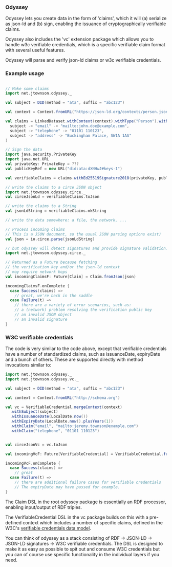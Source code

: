 ### Odyssey

Odyssey lets you create data in the form of 'claims',
which it will (a) serialize as json-ld and (b) sign,
enabling the issuance of cryptographically verifiable
claims.

Odyssey also includes the 'vc' extension package which
allows you to handle w3c verifiable credentials, which
is a specific verifiable claim format with several
useful features.

Odyssey will parse and verify json-ld claims or w3c verifiable
credentials.

### Example usage
```scala

// Make some claims
import net.jtownson.odyssey._

val subject = DID(method = "ata", suffix = "abc123")

val context = Context.fromURL("https://json-ld.org/contexts/person.jsonld")

val claims = LinkedDataset.withContext(context).withType("Person").withClaims(
  subject -> "email" -> "mailto:john.doe@example.com",
  subject -> "telephone" -> "01101 110123",
  subject -> "address" -> "Buckingham Palace, SW1A 1AA"
)

// Sign the data
import java.security.PrivateKey
import java.net.URL
val privateKey: PrivateKey = ???
val publicKeyRef = new URL("did:ata:dXNHwJ#keys-1")

val verifiableClaims = claims.withEd25519Signature2018(privateKey, publicKeyRef)

// write the claims to a circe JSON object
import net.jtownson.odyssey.circe._
val circeJsonLd = verifiableClaims.toJson

// write the claims to a String
val jsonLdString = verifiableClaims.mkString

// write the data somewhere: a file, the network, ...

// Process incoming claims
// This is a JSON document, so the usual JSON parsing options exist)
val json = io.circe.parse(jsonLdString)

// but odyssey will detect signatures and provide signature validation.
import net.jtownson.odyssey.circe._

// Returned as a Future because fetching 
// the verification key and/or the json-ld context
// may require network hops
val incomingClaimsF: Future[Claim] = Claim.fromJson(json)

incomingClaimsF.onComplete { 
  case Success(claims) =>
    // great, we're back in the saddle
  case Failure(t) =>
    // there are a variety of error scenarios, such as:
    // a (network) problem resolving the verification public key
    // an invalid JSON object
    // an invalid signature
}

```

### W3C verifiable credentials
The code is very similar to the code above, except
that verifiable credentials have a number of standardized claims,
such as issuanceDate, expiryDate and a bunch of others. These are
supported directly with method invocations similar to:

```scala
import net.jtownson.odyssey._
import net.jtownson.odyssey.vc._

val subject = DID(method = "ata", suffix = "abc123")

val context = Context.fromURL("http://schema.org")

val vc = VerifiableCredential.mergeContext(context)
  .withSubject(subject)
  .withIssuanceDate(LocalDate.now())
  .withExpiryDate(LocalDate.now().plusYears(1))
  .withClaim("email", "mailto:jeremy.townson@example.com")
  .withClaim("telephone", "01101 110123")


val circeJsonVc = vc.toJson

val incomingVcF: Future[VerifiableCredential] = VerifiableCredential.fromJson(json)

incomingVcF.onComplete { 
  case Success(claims) =>
    // great
  case Failure(t) =>
    // there are additional failure cases for verifiable credentials
    // The expiryDate may have passed for example.
}
```

The Claim DSL in the root odyssey package is essentially an RDF processor,
enabling input/output of RDF triples.

The VerifiableCredential DSL in the vc package builds on this with a pre-defined
context which includes a number of specific claims, defined in the W3C's 
 [verifiable credentials data model](https://www.w3.org/TR/vc-data-model/).

You can think of odyssey as a stack consisting of RDF -> JSON-LD -> JSON-LD signatures -> W3C verifiable credentials.
The DSL is designed to make it as easy as possible to spit out and consume W3C credentials but you can of course
use specific functionality in the individual layers if you need. 
